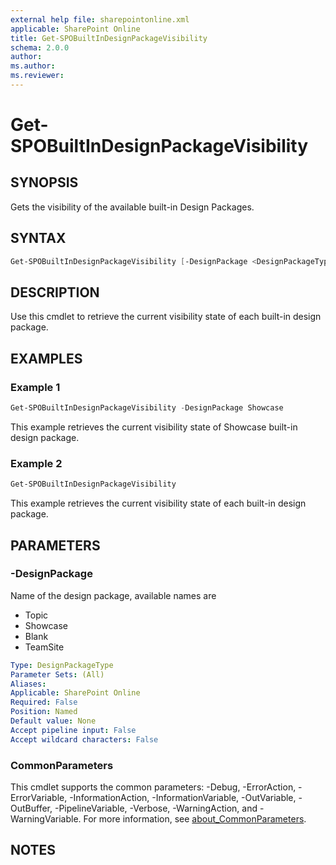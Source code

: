 ```yaml
---
external help file: sharepointonline.xml
applicable: SharePoint Online
title: Get-SPOBuiltInDesignPackageVisibility
schema: 2.0.0
author: 
ms.author: 
ms.reviewer:
---
```


# Get-SPOBuiltInDesignPackageVisibility

## SYNOPSIS

Gets the visibility of the available built-in Design Packages.

## SYNTAX

```powershell
Get-SPOBuiltInDesignPackageVisibility [-DesignPackage <DesignPackageType>] [<CommonParameters>]
```

## DESCRIPTION

Use this cmdlet to retrieve the current visibility state of each built-in design package.

## EXAMPLES

### Example 1

```powershell
Get-SPOBuiltInDesignPackageVisibility -DesignPackage Showcase
```

This example retrieves the current visibility state of Showcase built-in design package.

### Example 2

```powershell
Get-SPOBuiltInDesignPackageVisibility
```

This example retrieves the current visibility state of each built-in design package.

## PARAMETERS

### -DesignPackage

Name of the design package, available names are
- Topic
- Showcase
- Blank
- TeamSite

```yaml
Type: DesignPackageType
Parameter Sets: (All)
Aliases: 
Applicable: SharePoint Online
Required: False
Position: Named
Default value: None
Accept pipeline input: False
Accept wildcard characters: False
```

### CommonParameters

This cmdlet supports the common parameters: -Debug, -ErrorAction, -ErrorVariable, -InformationAction, -InformationVariable, -OutVariable, -OutBuffer, -PipelineVariable, -Verbose, -WarningAction, and -WarningVariable. For more information, see [about_CommonParameters](https://go.microsoft.com/fwlink/p/?LinkID=113216).

## NOTES
